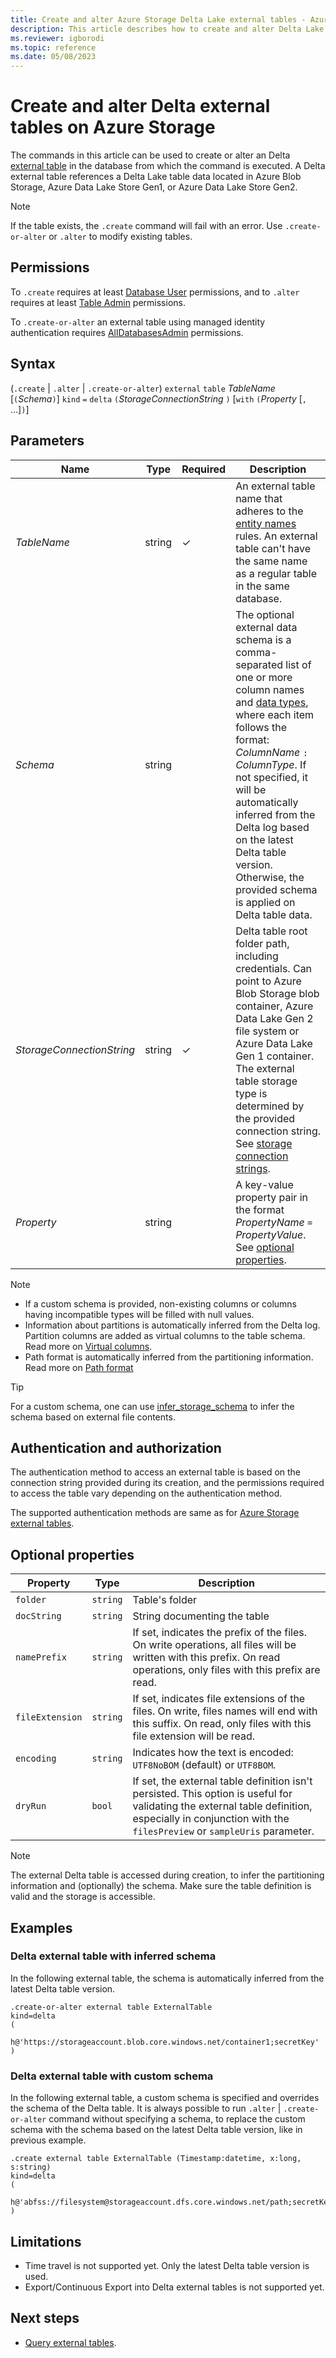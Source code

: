 ```yaml
---
title: Create and alter Azure Storage Delta Lake external tables - Azure Data Explorer
description: This article describes how to create and alter Delta Lake external tables
ms.reviewer: igborodi
ms.topic: reference
ms.date: 05/08/2023
---
```


# Create and alter Delta external tables on Azure Storage

The commands in this article can be used to create or alter an Delta [external table](../query/schema-entities/externaltables.md) in the database from which the command is executed. A Delta external table references a Delta Lake table data located in Azure Blob Storage, Azure Data Lake Store Gen1, or Azure Data Lake Store Gen2.

> [!NOTE]
> If the table exists, the `.create` command will fail with an error. Use `.create-or-alter` or `.alter` to modify existing tables.

## Permissions

To `.create` requires at least [Database User](../management/access-control/role-based-access-control.md) permissions, and to `.alter` requires at least [Table Admin](../management/access-control/role-based-access-control.md) permissions.

To `.create-or-alter` an external table using managed identity authentication requires [AllDatabasesAdmin](../management/access-control/role-based-access-control.md) permissions.

## Syntax

(`.create` | `.alter` | `.create-or-alter`) `external` `table` *TableName* [`(`*Schema*`)`] `kind` `=` `delta` `(`*StorageConnectionString* `)` [`with` `(`*Property* [`,` ...]`)`]  

## Parameters

|Name|Type|Required|Description|
|--|--|--|--|
|*TableName*|string|&check;|An external table name that adheres to the [entity names](../query/schema-entities/entity-names.md) rules. An external table can't have the same name as a regular table in the same database.|
|*Schema*|string||The optional external data schema is a comma-separated list of one or more column names and [data types](../query/scalar-data-types/index.md), where each item follows the format: *ColumnName* `:` *ColumnType*.  If not specified, it will be automatically inferred from the Delta log based on the latest Delta table version. Otherwise, the provided schema is applied on Delta table data.|
|*StorageConnectionString*|string|&check;|Delta table root folder path, including credentials. Can point to Azure Blob Storage blob container, Azure Data Lake Gen 2 file system or Azure Data Lake Gen 1 container. The external table storage type is determined by the provided connection string. See [storage connection strings](../api/connection-strings/storage-connection-strings.md).|
|*Property*|string||A key-value property pair in the format *PropertyName* `=` *PropertyValue*. See [optional properties](#optional-properties).|

> [!NOTE]
> * If a custom schema is provided, non-existing columns or columns having incompatible types will be filled with null values.
> * Information about partitions is automatically inferred from the Delta log. Partition columns are added as virtual columns to the table schema. Read more on [Virtual columns](external-tables-azurestorage-azuredatalake.md#virtual-columns).
> * Path format is automatically inferred from the partitioning information. Read more on [Path format](external-tables-azurestorage-azuredatalake.md#path-format)

> [!TIP]
>  For a custom schema, one can use [infer\_storage\_schema](../query/inferstorageschemaplugin.md) to infer the schema based on external file contents.


## Authentication and authorization

The authentication method to access an external table is based on the connection string provided during its creation, and the permissions required to access the table vary depending on the authentication method.

The supported authentication methods are same as for [Azure Storage external tables](external-tables-azurestorage-azuredatalake.md#authentication-and-authorization).


## Optional properties

| Property         | Type     | Description       |
|------------------|----------|-------------------------------------------------------------------------------------|
| `folder`         | `string` | Table's folder                                                                     |
| `docString`      | `string` | String documenting the table                                                       |
| `namePrefix`     | `string` | If set, indicates the prefix of the files. On write operations, all files will be written with this prefix. On read operations, only files with this prefix are read. |
| `fileExtension`  | `string` | If set, indicates file extensions of the files. On write, files names will end with this suffix. On read, only files with this file extension will be read.           |
| `encoding`       | `string` | Indicates how the text is encoded: `UTF8NoBOM` (default) or `UTF8BOM`.             |
| `dryRun` | `bool` | If set, the external table definition isn't persisted. This option is useful for validating the external table definition, especially in conjunction with the `filesPreview` or `sampleUris` parameter. |

> [!NOTE]
> The external Delta table is accessed during creation, to infer the partitioning information and (optionally) the schema. Make sure the table definition is valid and the storage is accessible.


## Examples

### Delta external table with inferred schema

In the following external table, the schema is automatically inferred from the latest Delta table version.

```kusto
.create-or-alter external table ExternalTable  
kind=delta 
( 
   h@'https://storageaccount.blob.core.windows.net/container1;secretKey'
) 
```

### Delta external table with custom schema

In the following external table, a custom schema is specified and overrides the schema of the Delta table. It is always possible to run `.alter` | `.create-or-alter` command without specifying a schema, to replace the custom schema with the schema based on the latest Delta table version, like in previous example.

```kusto
.create external table ExternalTable (Timestamp:datetime, x:long, s:string) 
kind=delta
( 
   h@'abfss://filesystem@storageaccount.dfs.core.windows.net/path;secretKey'
)
```


## Limitations

* Time travel is not supported yet. Only the latest Delta table version is used.
* Export/Continuous Export into Delta external tables is not supported yet.


## Next steps

* [Query external tables](../../data-lake-query-data.md).
